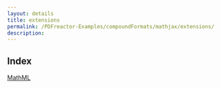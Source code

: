 ```yaml
---
layout: details
title: extensions
permalink: /PDFreactor-Examples/compoundFormats/mathjax/extensions/
description: 
---
```


## Index
<div class="boxes">
                            <a href="/compare.html2pdf.tools/PDFreactor-Examples/compoundFormats/mathjax/extensions/MathML/">
                                MathML
                            </a>
</div>


